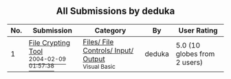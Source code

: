 ﻿<div align="center">

## All Submissions by deduka

</div>

No.  | Submission | Category | By   | User Rating
---- | ---------- | -------- | ---- | -----------
1 | [File Crypting Tool<br /><sup>2004-02-09 01:57:38</sup>](https://github.com/Planet-Source-Code/deduka-file-crypting-tool__1-70323) | [Files/ File Controls/ Input/ Output<br /><sup>Visual Basic</sup>](../ByCategory/files-file-controls-input-output__1-3.md) | deduka | 5.0 (10 globes from 2 users)
